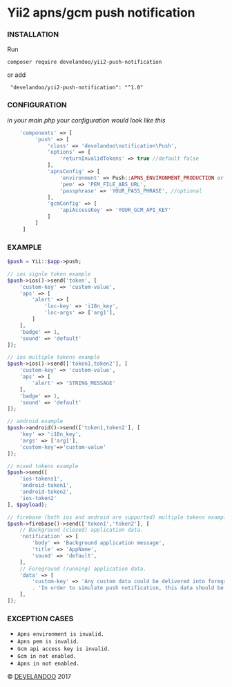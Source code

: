 Yii2 apns/gcm push notification 
=================

### INSTALLATION
Run
```
composer require develandoo/yii2-push-notification
```
or add
```
 "develandoo/yii2-push-notification": "^1.0"
```

### CONFIGURATION

*in your main.php your configuration would look like this*

```php
    'components' => [
         'push' => [
             'class' => 'develandoo\notification\Push',
             'options' => [
                 'returnInvalidTokens' => true //default false
             ],
             'apnsConfig' => [
                 'environment' => Push::APNS_ENVIRONMENT_PRODUCTION or Push::APNS_ENVIRONMENT_SANDBOX,
                 'pem' => 'PEM_FILE_ABS_URL',
                 'passphrase' => 'YOUR_PASS_PHRASE', //optional
             ],
             'gcmConfig' => [
                 'apiAccessKey' => 'YOUR_GCM_API_KEY'
             ]
         ]
     ]
```

### EXAMPLE

```php
$push = Yii::$app->push;

// ios signle token example
$push->ios()->send('token', [
    'custom-key' => 'custom-value',
    'aps' => [
        'alert' => [
            'loc-key' => 'i18n_key',
            'loc-args' => ['arg1'],
        ]
    ],
    'badge' => 1,
    'sound' => 'default'
]);

// ios multiple tokens example
$push->ios()->send(['token1,token2'], [
    'custom-key' => 'custom-value',
    'aps' => [
        'alert' => 'STRING_MESSAGE'
    ],
    'badge' => 1,
    'sound' => 'default'
]);

// android example
$push->android()->send(['token1,token2'], [
    'key' => 'i18n_key',
    'args' => ['arg1'],
    'custom-key'=>'custom-value'
]);

// mixed tokens example
$push->send([
    'ios-tokens1',
    'android-token1',
    'android-token2',
    'ios-token2'
], $payload);

// firebase (both ios and android are supported) multiple tokens example
$push->firebase()->send(['token1','token2'], [
    // Background (closed) application data.
    'notification' => [
        'body' => 'Background application message',
        'title' => 'AppName',
        'sound' => 'default',
    ],
    // Foreground (running) application data.
    'data' => [
        'custom-key' => 'Any custom data could be delivered into foreground application. '
        . 'In order to simulate push notification, this data should be used inside "local notification" by client application.',
    ],
]);
```

### EXCEPTION CASES

- `Apns environment is invalid.`
- `Apns pem is invalid.`
- `Gcm api access key is invalid.`
- `Gcm in not enabled.`
- `Apns in not enabled.`

© [DEVELANDOO](http://develandoo.com) 2017

